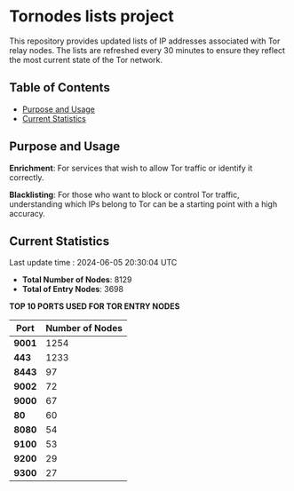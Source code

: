 # Tornodes lists project

This repository provides updated lists of IP addresses associated with Tor relay nodes. The lists are refreshed every 30 minutes to ensure they reflect the most current state of the Tor network.

## Table of Contents

- [Purpose and Usage](#purpose-and-usage)
- [Current Statistics](#current-statistics)


## Purpose and Usage

**Enrichment**: For services that wish to allow Tor traffic or identify it correctly.

**Blacklisting**: For those who want to block or control Tor traffic, understanding which IPs belong to Tor can be a starting point with a high accuracy.

## Current Statistics

Last update time : 2024-06-05 20:30:04 UTC

- **Total Number of Nodes**: 8129
- **Total of Entry Nodes**: 3698

**TOP 10 PORTS USED FOR TOR ENTRY NODES**

| **Port** | **Number of Nodes** |
|------|-----------------|
| **9001**   | 1254  |
| **443**   | 1233  |
| **8443**   | 97  |
| **9002**   | 72  |
| **9000**   | 67  |
| **80**   | 60  |
| **8080**   | 54  |
| **9100**   | 53  |
| **9200**   | 29  |
| **9300**   | 27  |

